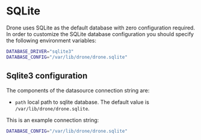 # SQLite

Drone uses SQLite as the default database with zero configuration required. In order to customize the SQLite database configuration you should specify the following environment variables:

```bash
DATABASE_DRIVER="sqlite3"
DATABASE_CONFIG="/var/lib/drone/drone.sqlite"
```

## Sqlite3 configuration

The components of the datasource connection string are:

* `path` local path to sqlite database. The default value is `/var/lib/drone/drone.sqlite`.

This is an example connection string:

```bash
DATABASE_CONFIG="/var/lib/drone/drone.sqlite"
```
